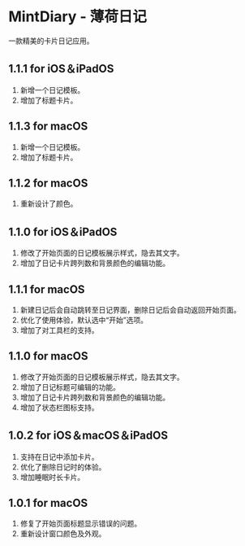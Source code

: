 # MintDiary - 薄荷日记
一款精美的卡片日记应用。

## 1.1.1 for iOS＆iPadOS
1. 新增一个日记模板。
2. 增加了标题卡片。

## 1.1.3 for macOS
1. 新增一个日记模板。
2. 增加了标题卡片。

## 1.1.2 for macOS
1. 重新设计了颜色。

## 1.1.0 for iOS＆iPadOS
1. 修改了开始页面的日记模板展示样式，隐去其文字。
2. 增加了日记卡片跨列数和背景颜色的编辑功能。
## 1.1.1 for macOS
1. 新建日记后会自动跳转至日记界面，删除日记后会自动返回开始页面。
2. 优化了使用体验，默认选中“开始”选项。
3. 增加了对工具栏的支持。
## 1.1.0 for macOS
1. 修改了开始页面的日记模板展示样式，隐去其文字。
2. 增加了日记标题可编辑的功能。
3. 增加了日记卡片跨列数和背景颜色的编辑功能。
4. 增加了状态栏图标支持。
## 1.0.2 for iOS＆macOS＆iPadOS
1. 支持在日记中添加卡片。
2. 优化了删除日记时的体验。
3. 增加睡眠时长卡片。
## 1.0.1 for macOS
1. 修复了开始页面标题显示错误的问题。
2. 重新设计窗口颜色及外观。
	